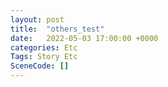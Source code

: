 ```yaml
---
layout: post
title:  "others_test"
date:   2022-05-03 17:00:00 +0000
categories: Etc
Tags: Story Etc
SceneCode: []
---
```

